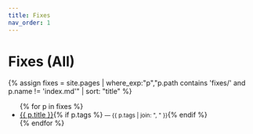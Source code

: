 ```yaml
---
title: Fixes
nav_order: 1
---
```


# Fixes (All)

{% assign fixes = site.pages
  | where_exp:"p","p.path contains 'fixes/' and p.name != 'index.md'"
  | sort: "title" %}

<ul>
{% for p in fixes %}
  <li><a href="{{ p.url | relative_url }}">{{ p.title }}</a>{% if p.tags %} <small>— {{ p.tags | join: ", " }}</small>{% endif %}</li>
{% endfor %}
</ul>
